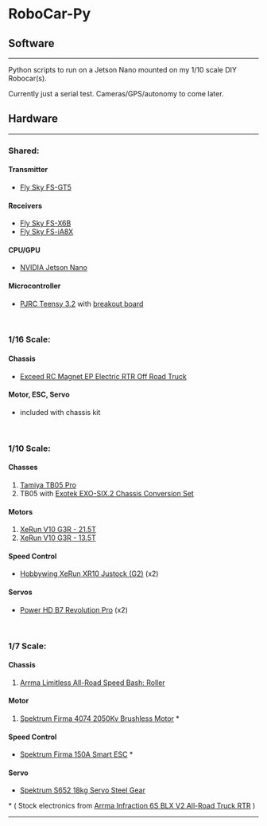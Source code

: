 # RoboCar-Py

## Software
---
Python scripts to run on a Jetson Nano mounted on my 1/10 scale DIY Robocar(s).

Currently just a serial test. Cameras/GPS/autonomy to come later.


## Hardware
---
### Shared:
#### Transmitter
- [Fly Sky FS-GT5](https://www.flysky-cn.com/gt5-gaishu)

#### Receivers
- [Fly Sky FS-X6B](https://www.flysky-cn.com/x6b-canshu)
- [Fly Sky FS-iA8X](https://www.flysky-cn.com/ia8x-canshu)

#### CPU/GPU
- [NVIDIA Jetson Nano](https://developer.nvidia.com/embedded/jetson-nano-developer-kit)

#### Microcontroller
- [PJRC Teensy 3.2](https://www.pjrc.com/teensy/teensy31.html) with [breakout board](https://www.tindie.com/products/loglow/teensy-32-breakout-revision-d/)

<br>

### 1/16 Scale:
#### Chassis
- [Exceed RC Magnet EP Electric RTR Off Road Truck](https://www.nitrorcx.com/51c853-savablue-24-ghz.html)
#### Motor, ESC, Servo
- included with chassis kit

<br>

### 1/10 Scale:
#### Chasses
1. [Tamiya TB05 Pro](https://www.tamiyausa.com/shop/110-4wd-shaft-drive-road-tb/rc-tb-05-pro-chassis-kit/)
1. TB05 with [Exotek EXO-SIX.2 Chassis Conversion Set](https://www.exotekracing.com/exo-six-2-chassis-conversion-set-for-tb05/)

#### Motors 
1. [XeRun V10 G3R - 21.5T](https://www.hobbywing.com/goods.php?id=658&filter_attr=5435.0.0.0.0.0.0.0.0.0)
2. [XeRun V10 G3R - 13.5T](https://www.hobbywing.com/goods.php?id=658&filter_attr=5435.0.0.0.0.0.0.0.0.0)
<!-- 1. [Reedy S-Plus 17.5T, torque](https://www.associatedelectrics.com/reedy/parts/details/27429-ASC27429-reedy_s-plus_17_5t_torque/) -->

#### Speed Control
- [Hobbywing XeRun XR10 Justock (G2)](https://www.hobbywing.com/goods.php?id=336) (x2)
 
#### Servos
- [Power HD B7 Revolution Pro](http://www.chd.hk/Product_Detail.aspx?id=189) (x2)

<br>

### 1/7 Scale:
#### Chassis
1. [Arrma Limitless All-Road Speed Bash: Roller](https://www.arrma-rc.com/en/product/1-7-limitless-all-road-speed-bash-roller/ARA109011.html)

#### Motor 
1. [Spektrum Firma 4074 2050Kv Brushless Motor](https://www.arrma-rc.com/en/product/firma-2050kv-brushless-motor/SPMXSM1700.html) *

#### Speed Control
- [Spektrum Firma 150A Smart ESC](https://www.arrma-rc.com/en/product/firma-150a-brushless-smart-esc-3s-6s/SPMXSE1150.html) *
 
#### Servo
- [Spektrum S652 18kg Servo Steel Gear](https://www.arrma-rc.com/en/product/s652-18kg-servo-steel-gear/SPMS652.html)
<!-- - [ARRMA ADS-15M Waterproof Servo](https://www.arrma-rc.com/en/product/ads-15m-v2-15kg-waterproof-servo-red/ARAM1025.html) -->

\* ( Stock electronics from [Arrma Infraction 6S BLX V2 All-Road Truck RTR](https://www.arrma-rc.com/en/product/1-7-infraction-6s-blx-v2-all-road-truck-rtr/ARA7615V2.html) )

---